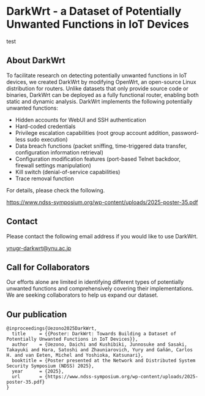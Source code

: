 # DarkWrt -  a Dataset of Potentially Unwanted Functions in IoT Devices
test
## About DarkWrt
To facilitate research on detecting potentially unwanted functions in IoT devices, we created DarkWrt by modifying OpenWrt, an open-source Linux distribution for routers. Unlike datasets that only provide source code or binaries, DarkWrt can be deployed as a fully functional router, enabling both static and dynamic analysis. DarkWrt implements the following potentially unwanted functions:
- Hidden accounts for WebUI and SSH authentication
- Hard-coded credentials
- Privilege escalation capabilities (root group account addition, password-less sudo execution)
- Data breach functions (packet sniffing, time-triggered data transfer, configuration information retrieval)
- Configuration modification features (port-based Telnet backdoor, firewall settings manipulation)
- Kill switch (denial-of-service capabilities)
- Trace removal function

For details, please check the following.

https://www.ndss-symposium.org/wp-content/uploads/2025-poster-35.pdf

## Contact
Please contact the following email address if you would like to use DarkWrt.

ynugr-darkwrt@ynu.ac.jp


## Call for Collaborators
Our efforts alone are limited in identifying different types of potentially unwanted functions and comprehensively covering their implementations.
We are seeking collaborators to help us expand our dataset.

## Our publication
```
@inproceedings{Uezono2025DarkWrt,
  title     = {{Poster: DarkWrt: Towards Building a Dataset of Potentially Unwanted Functions in IoT Devices}},
  author    = {Uezono, Daichi and Kushibiki, Junnosuke and Sasaki, Takayuki and Hara, Satoshi and Zhauniarovich, Yury and Gañán, Carlos H. and van Eeten, Michel and Yoshioka, Katsunari},
  booktitle = {Poster presented at the Network and Distributed System Security Symposium (NDSS) 2025},
  year      = {2025},
  url       = {https://www.ndss-symposium.org/wp-content/uploads/2025-poster-35.pdf}
}
```
